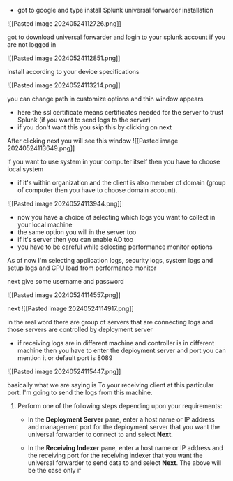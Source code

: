 - got to google and type install Splunk universal forwarder installation


![[Pasted image 20240524112726.png]]

got to download universal forwarder and login to your splunk account if you are not logged in 

![[Pasted image 20240524112851.png]]

install according to your device specifications

![[Pasted image 20240524113214.png]]

you can change path in customize options and thin window appears 
- here the ssl certificate means certificates needed for the server to trust Splunk (if you want to send logs to the server)
- if you don't want this you skip this by clicking on next

After clicking next you will see this window
![[Pasted image 20240524113649.png]]

if you want to use system in your computer itself then you have to choose local system
- if it's within organization and the client is also member of domain (group of computer then you have to choose domain account).

![[Pasted image 20240524113944.png]]

- now you have a choice of selecting which logs you want to collect in your local machine
- the same option you will in the server too
- if it's server then you can enable AD too
- you have to be careful while selecting performance monitor options 

As of now I'm selecting application logs, security logs, system logs and setup logs and CPU load from performance monitor

next give some username and password 

![[Pasted image 20240524114557.png]]

next
![[Pasted image 20240524114917.png]]

in the real word there are group of servers that are connecting logs and those servers are controlled by deployment server
- if receiving logs are in different machine and controller is in different machine then you have to enter the deployment server and port you can mention it or default port is 8089

![[Pasted image 20240524115447.png]]

basically what we are saying is 
To your receiving client at this particular port.
I'm going to send the logs from this machine.

1. Perform one of the following steps depending upon your requirements:
    
    - In the **Deployment Server** pane, enter a host name or IP address and management port for the deployment server that you want the universal forwarder to connect to and select **Next**.
        
    - In the **Receiving Indexer** pane, enter a host name or IP address and the receiving port for the receiving indexer that you want the universal forwarder to send data to and select **Next**.
The above will be the case only if 

